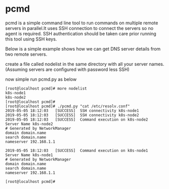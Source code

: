 # pcmd
pcmd is a simple command line tool to run commands on multiple remote servers in parallel.It uses SSH connection to connect the servers so no agent is required. SSH authentication should be taken care prior running this tool using SSH keys.

Below is a simple example shows how we can get DNS server details from two remote servers.

create a file called nodelist in the same directory with all your server names. (Assuming servers are configured with password less SSH)

now simple run pcmd.py as below

```
[root@localhost pcmd]# more nodelist 
k8s-node1
k8s-node2
[root@localhost pcmd]# 
[root@localhost pcmd]# ./pcmd.py "cat /etc/resolv.conf"
2019-05-05 18:12:03   [SUCCESS]  SSH connectivity k8s-node1
2019-05-05 18:12:03   [SUCCESS]  SSH connectivity k8s-node2
2019-05-05 18:12:03   [SUCCESS]  Command execution on k8s-node2
Server Name k8s-node2
# Generated by NetworkManager
domain domain.name
search domain.name
nameserver 192.168.1.1

2019-05-05 18:12:03   [SUCCESS]  Command execution on k8s-node1
Server Name k8s-node1
# Generated by NetworkManager
domain domain.name
search domain.name
nameserver 192.168.1.1

[root@localhost pcmd]# 
```




